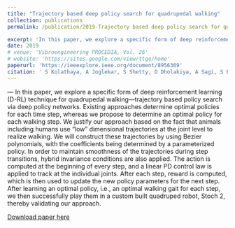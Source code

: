 ```yaml
---
title: "Trajectory based deep policy search for quadrupedal walking"
collection: publications
permalink: /publication/2019-Trajectory based deep policy search for quadrupedal walking

excerpt: 'In this paper, we explore a specific form of deep reinforcement learning (D-RL) technique for quadrupedal walking—trajectory based policy search via deep policy networks. Existing approaches determine optimal policies for each time step, whereas we propose to determine an optimal policy for each walking step. We justify our approach based on the fact that animals including humans use “low” dimensional trajectories at the joint level to realize walking.'
date: 2019
# venue: 'Vibroengineering PROCEDIA, Vol. 26'
# website: 'https://sites.google.com/view/ttgo/home'
paperurl: 'https://ieeexplore.ieee.org/document/8956369'
citation: ' S Kolathaya, A Joglekar, S Shetty, D Dholakiya, A Sagi, S Bhattacharya, A Singla, S Bhatnagar, A Ghosal, B Amrutur, Trajectory based deep policy search for quadrupedal walking, 28th IEEE International Conference on Robot and Human Interactive Communication (RO-MAN)'
---
```

— In this paper, we explore a specific form of deep reinforcement learning (D-RL) technique for quadrupedal
walking—trajectory based policy search via deep policy networks. Existing approaches determine optimal policies for each time step, whereas we propose to determine an optimal policy for each walking step. We justify our approach based on the fact that animals including humans use “low” dimensional trajectories at the joint level to realize walking. We will construct these trajectories by using Bezier polynomials, with
the coefficients being determined by a parameterized policy. In order to maintain smoothness of the trajectories during step transitions, hybrid invariance conditions are also applied. The
action is computed at the beginning of every step, and a linear PD control law is applied to track at the individual joints. After each step, reward is computed, which is then used to update
the new policy parameters for the next step. After learning an optimal policy, i.e., an optimal walking gait for each step, we then successfully play them in a custom built quadruped robot, Stoch 2, thereby validating our approach.

[Download paper here](https://github.com/SuhanNShetty/SuhanNShetty.github.io/files/pdf/2019_Stoch.pdf)

<!-- Recommended citation: 

**Cite as**: 

Ma, J., Shang, P., Lu, C., Meraghni, S., Benaggoune, K., Zuluaga, J., Zerhouni, N., Devalland, C. and Al Masry, Z., 2019. A portable breast cancer detection system based on smartphone with infrared camera. Vibroengineering PROCEDIA, 26, pp.57-63.
{: .notice}


- BibTeX:

<pre>
@article{ma2019portable,
  title={A portable breast cancer detection system based on smartphone with infrared camera},
  author={Ma, Jian and Shang, Pengchao and Lu, Chen and Meraghni, Safa and Benaggoune, Khaled and Zuluaga, Juan and Zerhouni, Noureddine and Devalland, Christine and Al Masry, Zeina},
  journal={Vibroengineering PROCEDIA},
  volume={26},
  pages={57--63},
  year={2019},
  publisher={JVE International Ltd.}
}
</pre> -->